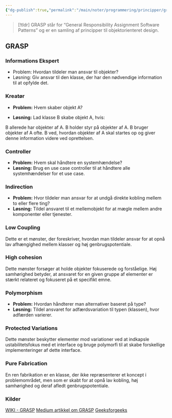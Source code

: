 ```yaml
---
{"dg-publish":true,"permalink":"/main/noter/programmering/principper/grasp/","title":"GRASP","hide":true,"tags":["Principper","Programmering"],"created":"2024-08-09T11:36:44.647+02:00"}
---
```



> [!tldr]
> GRASP står for “General Responsibility Assignment Software Patterns” og
> er en samling af principper til objektorienteret design.

## GRASP

### Informations Ekspert

- Problem: Hvordan tildeler man ansvar til objekter?
- Løsning: Giv ansvar til den klasse, der har den nødvendige
  information til at opfylde det.

### Kreatør

- **Problem:** Hvem skaber objekt A?

- **Løsning:** Lad klasse B skabe objekt A, hvis:

B allerede har objekter af A.
B holder styr på objekter af A.
B bruger objekter af A ofte.
B ved, hvordan objekter af A skal startes op og giver denne information videre
ved oprettelsen.

### Controller

- **Problem:** Hvem skal håndtere en systemhændelse?
- **Løsning:** Brug en use case controller til at håndtere alle
  systemhændelser for et use case.

### Indirection

- **Problem:** Hvor tildeler man ansvar for at undgå direkte kobling mellem
  to eller flere ting?
- **Løsning:** Tildel ansvaret til et mellemobjekt for at mægle mellem andre
  komponenter eller tjenester.

### Low Coupling

Dette er et mønster, der foreskriver, hvordan man tildeler ansvar for at opnå
lav afhængighed mellem klasser og høj genbrugspotentiale.

### High cohesion

Dette mønster forsøger at holde objekter fokuserede og forståelige. Høj
samhørighed betyder, at ansvaret for en given gruppe af elementer er
stærkt relateret og fokuseret på et specifikt emne.

### Polymorphism

- **Problem:** Hvordan håndterer man alternativer baseret på type?
- **Løsning:** Tildel ansvaret for adfærdsvariation til typen (klassen), hvor
  adfærden varierer.

### Protected Variations

Dette mønster beskytter elementer mod variationer ved at indkapsle
ustabilitetsfokus med et interface og bruge polymorfi til at skabe
forskellige implementeringer af dette interface.

### Pure Fabrication

En ren fabrikation er en klasse, der ikke repræsenterer et koncept i
problemområdet, men som er skabt for at opnå lav kobling, høj samhørighed
og deraf afledt genbrugspotentiale.

### Kilder

[WIKI - GRASP](<https://en.wikipedia.org/wiki/GRASP_(object-oriented_design)>)
[Medium artikkel om GRASP](https://patrickkarsh.medium.com/object-oriented-design-with-grasp-principles-8049fa63e52)
[Geeksforgeeks](https://www.geeksforgeeks.org/grasp-design-principles-in-ooad/)
